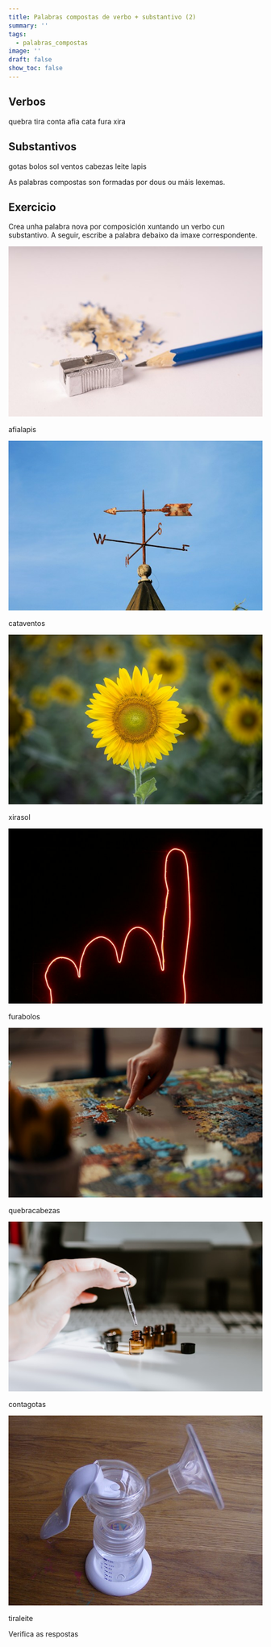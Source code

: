 ```yaml
---
title: Palabras compostas de verbo + substantivo (2)
summary: ''
tags:
  - palabras_compostas
image: ''
draft: false
show_toc: false
---
```

## Verbos

<e-layout>

<e-tag color=2>quebra</e-tag> <e-tag color=2>tira</e-tag> <e-tag color=2>conta</e-tag> <e-tag color=2>afia</e-tag> <e-tag color=2>cata</e-tag>  <e-tag color=2>fura</e-tag> <e-tag color=2>xira</e-tag>

</e-layout>

## Substantivos

<e-layout>

<e-tag color=1>gotas</e-tag> <e-tag color=1>bolos</e-tag> <e-tag color=1>sol</e-tag> <e-tag color=1>ventos</e-tag> <e-tag color=1>cabezas</e-tag>  <e-tag color=1>leite</e-tag> <e-tag color=1>lapis</e-tag> 

</e-layout>

As palabras compostas son formadas por dous ou máis lexemas.

## Exercicio

Crea unha palabra nova por composición xuntando un verbo cun substantivo. A seguir, escribe a palabra debaixo da imaxe correspondente.

![Image](/img/afialapis.jpg)

<e-answer>afialapis</e-answer>

![Image](/img/cataventos.jpg)

<e-answer>cataventos</e-answer>

![Image](/img/xirasol_1.jpg)

<e-answer>xirasol</e-answer> 

![Image](/img/furabolos.jpg)

<e-answer>furabolos</e-answer> 

![Image](/img/quebracabezas.jpg)

<e-answer>quebracabezas</e-answer> 

![Image](/img/conta_gotas.jpg)

<e-answer>contagotas</e-answer> 

![Image](/img/tira_leite.jpg)

<e-answer>tiraleite</e-answer>

<e-validate>Verifica as respostas</e-validate>
